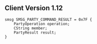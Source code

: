 ## Client Version 1.12

```rust,ignore
smsg SMSG_PARTY_COMMAND_RESULT = 0x7F {
    PartyOperation operation;    
    CString member;    
    PartyResult result;    
}

```

